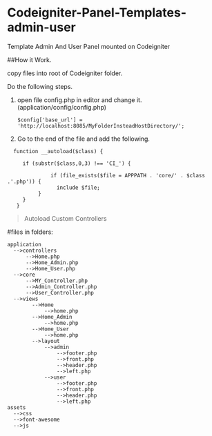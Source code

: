 # Codeigniter-Panel-Templates-admin-user
Template Admin And User Panel mounted on Codeigniter


##How it Work.

copy files into root of Codeigniter folder.

Do the following steps.

1. open file config.php in editor and change it.(application/config/config.php)

    ```
    $config['base_url'] = 'http://localhost:8085/MyFolderInsteadHostDirectory/';
   ```
2. Go to the end of the file and add the following.  
 ```
   function __autoload($class) {
   
      if (substr($class,0,3) !== 'CI_') { 
      
               if (file_exists($file = APPPATH . 'core/' . $class .'.php')) {
                 include $file;
           }        
      }    
    }
  ```
  >Autoload Custom Controllers

  #files in folders:
  ```
  application
    -->controllers
        -->Home.php
        -->Home_Admin.php
        -->Home_User.php
    -->core
        -->MY_Controller.php
        -->Admin_Controller.php
        -->User_Controller.php
    -->views
          -->Home
              -->home.php                
          -->Home_Admin
              -->home.php
          -->Home_User
              -->home.php
          -->layout
              -->admin
                  -->footer.php
                  -->front.php
                  -->header.php
                  -->left.php
              -->user
                  -->footer.php
                  -->front.php
                  -->header.php
                  -->left.php
  assets
    -->css
    -->font-awesome
    -->js
  ```
